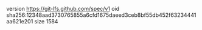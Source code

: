 version https://git-lfs.github.com/spec/v1
oid sha256:12348aad3730765855a6cfd1675daeed3ceb8bf55db452f63234441aa621e201
size 1584
